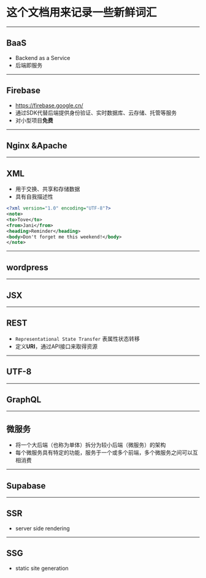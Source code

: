# 这个文档用来记录一些新鲜词汇

***

## BaaS

- Backend as a Service
- 后端即服务

***

## Firebase

- https://firebase.google.cn/
- 通过SDK代替后端提供身份验证、实时数据库、云存储、托管等服务
- 对小型项目**免费**

***

## Nginx &Apache

***

## XML

- 用于交换、共享和存储数据
- 具有自我描述性

```xml
<?xml version="1.0" encoding="UTF-8"?>
<note>
<to>Tove</to>
<from>Jani</from>
<heading>Reminder</heading>
<body>Don't forget me this weekend!</body>
</note>
```

***

## wordpress

***

## JSX

***

## REST

- `Representational State Transfer` 表属性状态转移
- 定义**URI**，通过API接口来取得资源

***

## UTF-8

***

## GraphQL

***

## 微服务

- 将一个大后端（也称为单体）拆分为较小后端（微服务）的架构
- 每个微服务具有特定的功能，服务于一个或多个前端，多个微服务之间可以互相消费

***

## Supabase

***

## SSR

- server side rendering

***

## SSG

- static site generation